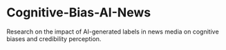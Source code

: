 # Cognitive-Bias-AI-News
Research on the impact of AI-generated labels in news media on cognitive biases and credibility perception.
